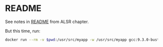 # README

See notes in [README](../4_ASLR/README.md) from ALSR chapter.

But this time, run:

```sh
docker run --rm -v $pwd:/usr/src/myapp -w /usr/src/myapp gcc:9.3.0-buster gcc -fPIE -pie -fstack-protector vuln.c -o vuln
```
